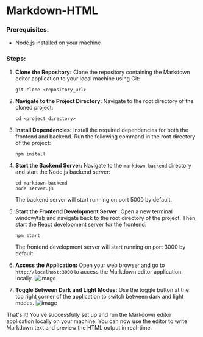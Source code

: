 # Markdown-HTML

### Prerequisites:
- Node.js installed on your machine

### Steps:

1. **Clone the Repository:**
   Clone the repository containing the Markdown editor application to your local machine using Git:
   ```
   git clone <repository_url>
   ```

2. **Navigate to the Project Directory:**
   Navigate to the root directory of the cloned project:
   ```
   cd <project_directory>
   ```

3. **Install Dependencies:**
   Install the required dependencies for both the frontend and backend. Run the following command in the root directory of the project:
   ```
   npm install
   ```
   
4. **Start the Backend Server:**
   Navigate to the `markdown-backend` directory and start the Node.js backend server:
   ```
   cd markdown-backend
   node server.js
   ```
   The backend server will start running on port 5000 by default.

5. **Start the Frontend Development Server:**
   Open a new terminal window/tab and navigate back to the root directory of the project. Then, start the React development server for the frontend:
   ```
   npm start
   ```
   The frontend development server will start running on port 3000 by default.

6. **Access the Application:**
   Open your web browser and go to `http://localhost:3000` to access the Markdown editor application locally.
   ![image](https://github.com/Hemasundhar733/Markdown-HTML/assets/69297895/0fb1023e-2636-4ff5-b0bc-deb988953395)


8. **Toggle Between Dark and Light Modes:**
   Use the toggle button at the top right corner of the application to switch between dark and light modes.
   ![image](https://github.com/Hemasundhar733/Markdown-HTML/assets/69297895/b31d12f0-f565-4f5c-aa5e-f5f5029fa4f5)


That's it! You've successfully set up and run the Markdown editor application locally on your machine. You can now use the editor to write Markdown text and preview the HTML output in real-time.
